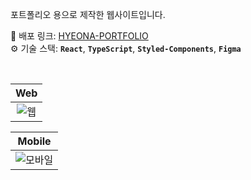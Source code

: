 포트폴리오 용으로 제작한 웹사이트입니다.

🔗 배포 링크: <a href="https://tata-v.github.io/hyeona-portfolio/" target = "_blank">HYEONA-PORTFOLIO</a>
<br />
⚙️ 기술 스택: **`React`**, **`TypeScript`**, **`Styled-Components`**, **`Figma`**

<br />

|                                                        Web                                                         |
| :----------------------------------------------------------------------------------------------------------------: |
| ![웹](https://github.com/TATA-V/fe-sprint-my-agora-states/assets/113578923/8f93d351-9564-43ff-99c2-5a20d36caca7) |

|                                                          Mobile                                                          |
| :----------------------------------------------------------------------------------------------------------------------: |
| ![모바일](https://github.com/TATA-V/fe-sprint-my-agora-states/assets/113578923/e109328a-507c-423c-ad09-39c3c503653b) |
